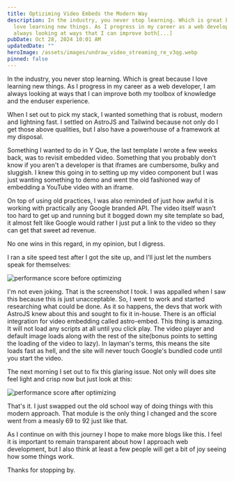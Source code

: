 ```yaml
---
title: Optiziming Video Embeds the Modern Way
description: In the industry, you never stop learning. Which is great because I
  love learning new things. As I progress in my career as a web developer, I am
  always looking at ways that I can improve both[...]
pubDate: Oct 28, 2024 10:01 AM
updatedDate: ""
heroImage: /assets/images/undraw_video_streaming_re_v3qg.webp
pinned: false
---
```

In the industry, you never stop learning. Which is great because I love learning new things. As I progress in my career as a web developer, I am always looking at ways that I can improve both my toolbox of knowledge and the enduser experience. 

When I set out to pick my stack, I wanted something that is robust, modern and lightning fast. I settled on AstroJS and Tailwind because not only do I get those above qualities, but I also have a powerhouse of a framework at my disposal. 

Something I wanted to do in Y Que, the last template I wrote a few weeks back, was to revisit embedded video. Something that you probably don't know if you aren't a developer is that iframes are cumbersome, bulky and sluggish. I knew this going in to setting up my video component but I was just wanting something to demo and went the old fashioned way of embedding a YouTube video with an iframe. 

On top of using old practices, I was also reminded of just how awful it is working with practically any Google branded API. The video itself wasn't too hard to get up and running but it bogged down my site template so bad, it almost felt like Google would rather I just put a link to the video so they can get that sweet ad revenue. 

No one wins in this regard, in my opinion, but I digress.

I ran a site speed test after I got the site up, and I'll just let the numbers speak for themselves:

![performance score before optimizing](/assets/images/yque-before.webp)

I'm not even joking. That is the screenshot I took. I was appalled when I saw this because this is just unacceptable. So, I went to work and started researching what could be done. As it so happens, the devs that work with AstroJS knew about this and sought to fix it in-house. There is an official integration for video embedding called astro-embed. This thing is amazing. It will not load any scripts at all until you click play. The video player and default image loads along with the rest of the site(bonus points to setting the loading of the video to lazy). In layman's terms, this means the site loads fast as hell, and the site will never touch Google's bundled code until you start the video. 

The next morning I set out to fix this glaring issue. Not only will does site feel light and crisp now but just look at this:

![performance score after optimizing](/assets/images/yque-after.webp)

That's it. I just swapped out the old school way of doing things with this modern approach. That module is the only thing I changed and the score went from a measly 69 to 92 just like that.

As I continue on with this journey I hope to make more blogs like this. I feel it is important to remain transparent about how I approach web development, but I also think at least a few people will get a bit of joy seeing how some things work. 

Thanks for stopping by.
